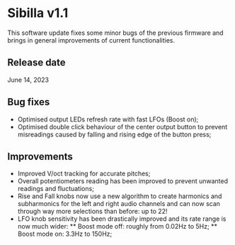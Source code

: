 # Sibilla v1.1

This software update fixes some minor bugs of the previous firmware and brings in general improvements of current functionalities.

## Release date

June 14, 2023

## Bug fixes
* Optimised output LEDs refresh rate with fast LFOs (Boost on);
* Optimised double click behaviour of the center output button to prevent misreadings caused by falling and rising edge of the button press;

## Improvements
* Improved V/oct tracking for accurate pitches;
* Overall potentiometers reading has been improved to prevent unwanted readings and fluctuations;
* Rise and Fall knobs now use a new algorithm to create harmonics and subharmonics for the left and right audio channels and can now scan through way more selections than before: up to 22!
* LFO knob sensitivity has been drastically improved and its rate range is now much wider:
** Boost mode off: roughly from 0.02Hz to 5Hz;
** Boost mode on: 3.3Hz to 150Hz;